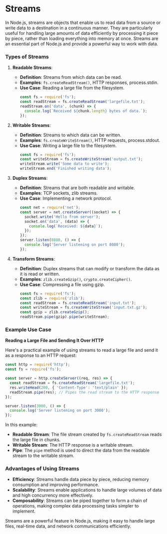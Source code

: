# Streams

In Node.js, streams are objects that enable us to read data from a source or write data to a destination in a continuous manner. They are particularly useful for handling large amounts of data efficiently by processing it piece by piece, rather than loading everything into memory at once. Streams are an essential part of Node.js and provide a powerful way to work with data.

### Types of Streams

1. **Readable Streams**:
   - **Definition**: Streams from which data can be read.
   - **Examples**: `fs.createReadStream()`, HTTP responses, process.stdin.
   - **Use Case**: Reading a large file from the filesystem.
     ```javascript
     const fs = require('fs');
     const readStream = fs.createReadStream('largefile.txt');
     readStream.on('data', (chunk) => {
       console.log(`Received ${chunk.length} bytes of data.`);
     });
     ```

2. **Writable Streams**:
   - **Definition**: Streams to which data can be written.
   - **Examples**: `fs.createWriteStream()`, HTTP requests, process.stdout.
   - **Use Case**: Writing a large file to the filesystem.
     ```javascript
     const fs = require('fs');
     const writeStream = fs.createWriteStream('output.txt');
     writeStream.write('Some data to write');
     writeStream.end('Finished writing data');
     ```

3. **Duplex Streams**:
   - **Definition**: Streams that are both readable and writable.
   - **Examples**: TCP sockets, zlib streams.
   - **Use Case**: Implementing a network protocol.
     ```javascript
     const net = require('net');
     const server = net.createServer((socket) => {
       socket.write('Hello from server');
       socket.on('data', (data) => {
         console.log(`Received: ${data}`);
       });
     });
     server.listen(8080, () => {
       console.log('Server listening on port 8080');
     });
     ```

4. **Transform Streams**:
   - **Definition**: Duplex streams that can modify or transform the data as it is read or written.
   - **Examples**: `zlib.createGzip()`, `crypto.createCipher()`.
   - **Use Case**: Compressing a file using gzip.
     ```javascript
     const fs = require('fs');
     const zlib = require('zlib');
     const readStream = fs.createReadStream('input.txt');
     const writeStream = fs.createWriteStream('input.txt.gz');
     const gzip = zlib.createGzip();
     readStream.pipe(gzip).pipe(writeStream);
     ```

### Example Use Case
**Reading a Large File and Sending It Over HTTP**

Here's a practical example of using streams to read a large file and send it as a response to an HTTP request:

```javascript
const http = require('http');
const fs = require('fs');

const server = http.createServer((req, res) => {
  const readStream = fs.createReadStream('largefile.txt');
  res.writeHead(200, { 'Content-Type': 'text/plain' });
  readStream.pipe(res); // Pipes the read stream to the HTTP response
});

server.listen(3000, () => {
  console.log('Server listening on port 3000');
});
```

In this example:
- **Readable Stream**: The file stream created by `fs.createReadStream` reads the large file in chunks.
- **Writable Stream**: The HTTP response is a writable stream.
- **Pipe**: The `pipe` method is used to direct the data from the readable stream to the writable stream.

### Advantages of Using Streams
- **Efficiency**: Streams handle data piece by piece, reducing memory consumption and improving performance.
- **Scalability**: Streams enable applications to handle large volumes of data and high concurrency more effectively.
- **Composability**: Streams can be piped together to form a chain of operations, making complex data processing tasks simpler to implement.

Streams are a powerful feature in Node.js, making it easy to handle large files, real-time data, and network communications efficiently.
